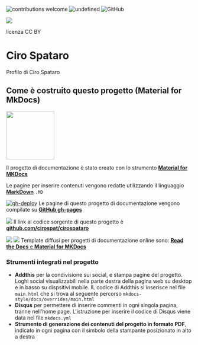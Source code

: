 ![contributions welcome](https://img.shields.io/badge/contributions-welcome-brightgreen.svg?style=flat)
<img alt="undefined" src="https://img.shields.io/github/last-commit/cirospat/cirospataro.svg?&label=ultimo_aggiornamento">
![GitHub](https://img.shields.io/github/license/cirospat/cirospataro)


![](https://raw.githubusercontent.com/cirospat/mkdocs-style/main/docs/img/logo2.png) 

licenza CC BY

# Ciro Spataro 
Profilo di Ciro Spataro

## Come è costruito questo progetto (Material for MkDocs)
<img src="https://raw.githubusercontent.com/cirospat/mkdocs-style/main/docs/img/logo2.png" width="130">

Il progetto di documentazione è stato creato con lo strumento [**Material for MKDocs**](https://squidfunk.github.io/mkdocs-material/)

Le pagine per inserire contenuti vengono redatte utilizzando il linguaggio [**MarkDown**](https://cirospat.github.io/cirospataro/risorse-conoscenza/markdown/) `.MD`

[![gh-deploy](https://github.com/cirospat/cirospataro/actions/workflows/gh-deploy.yml/badge.svg?branch=main)](https://github.com/cirospat/cirospataro/actions/workflows/gh-deploy.yml) Le pagine di questo progetto di documentazione vengono compilate su [**GitHub gh-pages**](https://squidfunk.github.io/mkdocs-material/publishing-your-site/#with-github-actions)

<img src="https://img.shields.io/badge/GitHub-for_code_setting-blue.svg?style=popout&logo=GitHub"> Il link al codice sorgente di questo progetto è [**github.com/cirospat/cirospataro**](https://github.com/cirospat/cirospataro)

<img src="https://img.shields.io/badge/Read_the_Docs-for_publishing_online-blue.svg?style=popout&logo=Read%20the%20Docs" /> <img src="https://img.shields.io/badge/Material%20for%20MKDocs-for_publishing_online-blue.svg?style=popout" /> Template diffusi per progetti di documentazione online sono: [**Read the Docs** e **Material for MKDocs**](https://cirospat.github.io/cirospataro/risorse-conoscenza/readthedocs-vs-material_mkdocs/) 


### Strumenti integrati nel progetto
- **Addthis** per la condivisione sui social, e stampa pagine del progetto. Loghi social visualizzabili nella parte destra della pagina web su desktop e in basso su dispsitivi mobile. IL codice di Addthis si inserisce nel file `main.html` che si trova al seguente percorso `mkdocs-style/docs/overrides/main.html`
- **Disqus** per permettere di inserire commenti in ogni singola pagina, tranne nell'home page. L'istruzione per inserire il codice di Disqus viene data nel file `mkdocs.yml` 
- **Strumento di generazione dei contenuti del progetto in formato PDF**, indicato in ogni pagina con il simbolo della stampante posizionato in alto a destra

